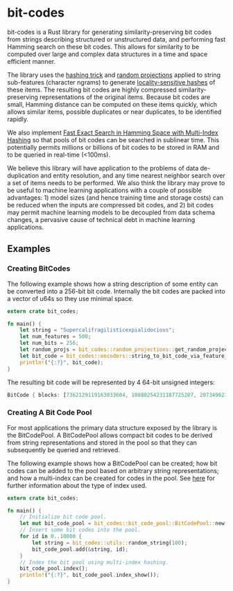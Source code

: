 # bit-codes

bit-codes is a Rust library for generating similarity-preserving bit codes from strings describing structured or unstructured data, and performing fast Hamming search on these bit codes. This allows for similarity to be computed over large and complex data structures in a time and space efficient manner.

The library uses the [hashing trick](https://en.wikipedia.org/wiki/Feature_hashing) and [random projections](https://en.wikipedia.org/wiki/Random_projection) applied to string sub-features (character ngrams) to generate [locality-sensitive hashes](https://en.wikipedia.org/wiki/Locality-sensitive_hashing) of these items. The resulting bit codes are highly compressed similarity-preserving representations of the original items. Because bit codes are small, Hamming distance can be computed on these items quickly, which allows similar items, possible duplicates or near duplicates, to be identified rapidly.

We also implement [Fast Exact Search in Hamming Space with Multi-Index Hashing](http://arxiv.org/pdf/1307.2982.pdf) so that pools of bit codes can be searched in sublinear time. This potentially permits millions or billions of bit codes to be stored in RAM and to be queried in real-time (<100ms).

We believe this library will have application to the problems of data de-duplication and entity resolution, and any time nearest neighbor search over a set of items needs to be performed. We also think the library may prove to be useful to machine learning applications with a couple of possible advantages: 1) model sizes (and hence training time and storage costs) can be reduced when the inputs are compressed bit codes, and 2) bit codes may permit machine learning models to be decoupled from data schema changes, a pervasive cause of technical debt in machine learning applications.

## Examples

### Creating BitCodes

The following example shows how a string description of some entity can be converted into a 256-bit bit code. Internally the bit codes are packed into a vector of u64s so they use minimal space.

```rust
extern crate bit_codes;

fn main() {
    let string = "Supercalifragilisticexpialidocious";
    let num_features = 500;
    let num_bits = 256;
    let random_projs = bit_codes::random_projections::get_random_projections(num_features, num_bits);
    let bit_code = bit_codes::encoders::string_to_bit_code_via_feature_vector(&string, &random_projs);
    println!("{:?}", bit_code);
}

```

The resulting bit code will be represented by 4 64-bit unsigned integers:

```rust
BitCode { blocks: [7362129119163033604, 18080254231187725207, 2073496217670817622, 15739700542835670175], nbits: 256 }
```

### Creating A Bit Code Pool

For most applications the primary data structure exposed by the library is the BitCodePool. A BitCodePool allows compact bit codes to be derived from string representations and stored in the pool so that they can subsequently be queried and retrieved.

The following example shows how a BitCodePool can be created; how bit codes can be added to the pool based on arbitrary string representations; and how a multi-index can be created for codes in the pool. See [here](http://arxiv.org/pdf/1307.2982.pdf) for further information about the type of index used.

```rust
extern crate bit_codes;

fn main() {
    // Initialize bit code pool.
    let mut bit_code_pool = bit_codes::bit_code_pool::BitCodePool::new(256, 1000);
    // Insert some bit codes into the pool.
    for id in 0..10000 {
        let string = bit_codes::utils::random_string(100);
        bit_code_pool.add(&string, id);
    }
    // Index the bit pool using multi-index hashing.
    bit_code_pool.index();
    println!("{:?}", bit_code_pool.index_show());
}
```
